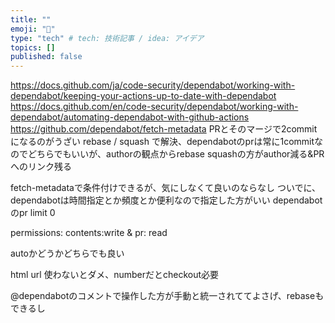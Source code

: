 ```yaml
---
title: ""
emoji: "🔖"
type: "tech" # tech: 技術記事 / idea: アイデア
topics: []
published: false
---
```

https://docs.github.com/ja/code-security/dependabot/working-with-dependabot/keeping-your-actions-up-to-date-with-dependabot
https://docs.github.com/en/code-security/dependabot/working-with-dependabot/automating-dependabot-with-github-actions
https://github.com/dependabot/fetch-metadata
PRとそのマージで2commitになるのがうざい
rebase / squash で解決、dependabotのprは常に1commitなのでどちらでもいいが、authorの観点からrebase
squashの方がauthor減る&PRへのリンク残る

fetch-metadataで条件付けできるが、気にしなくて良いのならなし
ついでに、dependabotは時間指定とか頻度とか便利なので指定した方がいい
dependabotのpr limit 0

permissions: contents:write & pr: read

autoかどうかどちらでも良い

html url 使わないとダメ、numberだとcheckout必要

@dependabotのコメントで操作した方が手動と統一されててよさげ、rebaseもできるし